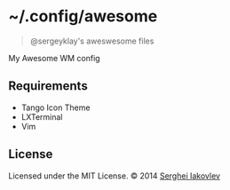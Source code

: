 # ~/.config/awesome

> @sergeyklay's aweswesome files

My Awesome WM config

## Requirements

* Tango Icon Theme
* LXTerminal
* Vim

## License

Licensed under the MIT License.
&copy; 2014 [Serghei Iakovlev](https://github.com/sergeyklay)
